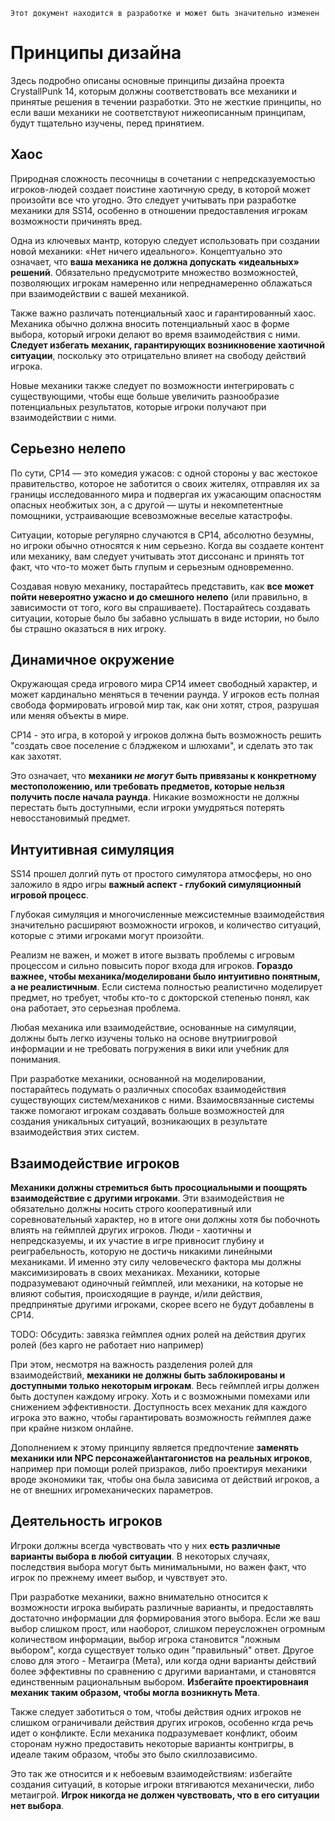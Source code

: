 ```admonish warning "Attention: WIP!"
Этот документ находится в разработке и может быть значительно изменен
```

# Принципы дизайна
Здесь подробно описаны основные принципы дизайна проекта CrystallPunk 14, которым должны соответствовать все механики и принятые решения в течении разработки.
Это не жесткие принципы, но если ваши механики не соответствуют нижеописанным принципам, будут тщательно изучены, перед принятием.

## Хаос

Природная сложность песочницы в сочетании с непредсказуемостью игроков-людей создает поистине хаотичную среду, в которой может произойти все что угодно. Это следует учитывать при разработке механики для SS14, особенно в отношении предоставления игрокам возможности причинять вред.

Одна из ключевых мантр, которую следует использовать при создании новой механики: «Нет ничего идеального». Концептуально это означает, что **ваша механика не должна допускать «идеальных» решений**. Обязательно предусмотрите множество возможностей, позволяющих игрокам намеренно или непреднамеренно облажаться при взаимодействии с вашей механикой.

Также важно различать потенциальный хаос и гарантированный хаос. Механика обычно должна вносить потенциальный хаос в форме выбора, который игроки делают во время взаимодействия с ними. **Следует избегать механик, гарантирующих возникновение хаотичной ситуации**, поскольку это отрицательно влияет на свободу действий игрока.

Новые механики также следует по возможности интегрировать с существующими, чтобы еще больше увеличить разнообразие потенциальных результатов, которые игроки получают при взаимодействии с ними.

## Серьезно нелепо

По сути, CP14 — это комедия ужасов: с одной стороны у вас жестокое правительство, которое не заботится о своих жителях, отправляя их за границы исследованного мира и подвергая их ужасающим опасностям опасных необжитых зон, а с другой — шуты и некомпетентные помощники, устраивающие всевозможные веселые катастрофы.

Ситуации, которые регулярно случаются в CP14, абсолютно безумны, но игроки обычно относятся к ним серьезно. Когда вы создаете контент или механику, вам следует учитывать этот диссонанс и принять тот факт, что что-то может быть глупым и серьезным одновременно.

Создавая новую механику, постарайтесь представить, как **все может пойти невероятно ужасно и до смешного нелепо** (или правильно, в зависимости от того, кого вы спрашиваете). Постарайтесь создавать ситуации, которые было бы забавно услышать в виде истории, но было бы страшно оказаться в них игроку.

## Динамичное окружение

Окружающая среда игрового мира CP14 имеет свободный характер, и может кардинально меняться в течении раунда. У игроков есть полная свобода формировать игровой мир так, как они хотят, строя, разрушая или меняя объекты в мире.

CP14 - это игра, в которой у игроков должна быть возможность решить "создать свое поселение с блэджеком и шлюхами", и сделать это так как захотят.

Это означает, что **механики *не могут* быть привязаны к конкретному местоположению, или требовать предметов, которые нельзя получить после начала раунда**. Никакие возможности не должны перестать быть доступными, если игроки умудряться потерять невосстановимый предмет.

## Интуитивная симуляция

SS14 прошел долгий путь от простого симулятора атмосферы, но оно заложило в ядро игры **важный аспект - глубокий симуляционный игровой процесс**.

Глубокая симуляция и многочисленные межсистемные взаимодействия значительно расширяют возможности игроков, и количество ситуаций, которые с этими игроками могут произойти.

Реализм не важен, и может в итоге вызвать проблемы с игровым процессом и сильно повысить порог входа для игроков. **Гораздо важнее, чтобы механика/моделировани было интуитивно понятным, а не реалистичным**. Если система полностью реалистично моделирует предмет, но требует, чтобы кто-то с докторской степенью понял, как она работает, это серьезная проблема.

Любая механика или взаимодействие, основанные на симуляции, должны быть легко изучены только на основе внутриигровой информации и не требовать погружения в вики или учебник для понимания.

При разработке механики, основанной на моделировании, постарайтесь подумать о различных способах взаимодействия существующих систем/механиков с ними. Взаимосвязанные системы также помогают игрокам создавать больше возможностей для создания уникальных ситуаций, возникающих в результате взаимодействия этих систем.

## Взаимодействие игроков

**Механики должны стремиться быть просоциальными и поощрять взаимодействие с другими игроками**. Эти взаимодействия не обязательно должны носить строго кооперативный или соревновательный характер, но в итоге они должны хотя бы побочноть влиять на геймплей других игроков.
Люди - хаотичны и непредсказуемы, и их участие в игре привносит глубину и реиграбельность, которую не достичь никакими линейными механиками.
И именно эту силу человеческго фактора мы должны максимизировать в своих механиках. Механики, которые подразумевают одиночный геймплей, или механики, на которые не влияют события, происходящие в раунде, и/или действия, предпринятые другими игроками, скорее всего не будут добавлены в CP14.

TODO: Обсудить: завязка геймплея одних ролей на действия других ролей (без карго не работает нио например)

При этом, несмотря на важность разделения ролей для взаимодействий, **механики не должны быть заблокированы и доступными только некоторым игрокам**. Весь геймплей игры должен быть доступен каждому игроку. Хоть и с возможными помехами или снижением эффективности. Доступность всех механик для каждого игрока это важно, чтобы гарантировать возможность геймплея даже при крайне низком онлайне.

Дополнением к этому принципу является предпочтение **заменять механики или NPC персонажей\антагонистов на реальных игроков**, например при помощи ролей призраков, либо проектируя механики вроде экономики так, чтобы она была зависима от действий игроков, а не от внешних игромеханических параметров.

## Деятельность игроков

Игроки должны всегда чувствовать что у них **есть различные варианты выбора в любой ситуации**. В некоторых случаях, последствия выбора могут быть минимальными, но важен факт, что игрок по прежнему имеет выбор, и чувствует это.

При разработке механики, важно внимательно относится к возможности игрока выбирать различные варианты, и предоставлять достаточно информации для формирования этого выбора. Если же ваш выбор слишком прост, или наоборот, слишком переусложнен огромным количеством информации, выбор игрока становится "ложным выбором", когда существует только один "правильный" ответ.
Другое слово для этого - Метаигра (Мета), или когда одни варианты действий более эффективны по сравнению с другими вариантами, и становятся единственным рациональным выбором. **Избегайте проектировнаия механик таким образом, чтобы могла возникнуть Мета**.

Также следует заботиться о том, чтобы действия одних игроков не слишком ограничивали действия других игроков, особенно кгда речь идет о конфликте. Если механика подразумевает конфликт, обоим сторонам нужно предоставить некоторые варианты контригры, в идеале таким образом, чтобы это было скиллозависимо.

Это так же относится и к небоевым взаимодействиям: избегайте создания ситуаций, в которые игроки втягиваются механически, либо метаигрой. **Игрок никогда не должен чувствовать, что в его ситуации нет выбора**.